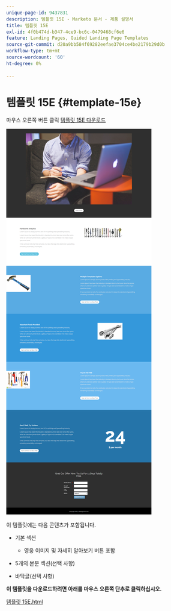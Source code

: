 ```yaml
---
unique-page-id: 9437831
description: 템플릿 15E - Marketo 문서 - 제품 설명서
title: 템플릿 15E
exl-id: 4f0b474d-b347-4ce9-bc6c-0479468cf6e6
feature: Landing Pages, Guided Landing Page Templates
source-git-commit: d20a9bb584f69282eefae3704ce4be2179b29d0b
workflow-type: tm+mt
source-wordcount: '60'
ht-degree: 0%

---
```


# 템플릿 15E {#template-15e}

마우스 오른쪽 버튼 클릭 [템플릿 15E 다운로드](https://experienceleague.adobe.com/landing/marketo/lp-templates/template-15e.html)

![](assets/image2015-8-13-14-3a8-3a14.png)

이 템플릿에는 다음 콘텐츠가 포함됩니다.

* 기본 섹션

   * 영웅 이미지 및 자세히 알아보기 버튼 포함

* 5개의 본문 섹션(선택 사항)
* 바닥글(선택 사항)

**이 템플릿을 다운로드하려면 아래를 마우스 오른쪽 단추로 클릭하십시오.**

[템플릿 15E.html](https://experienceleague.adobe.com/landing/marketo/lp-templates/template-15e.html)
